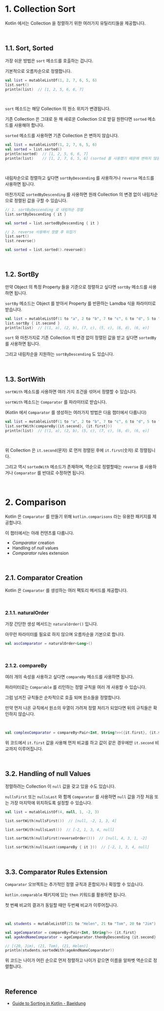# 1. Collection Sort

Kotlin 에서는 Collection 을 정렬하기 위한 여러가지 유틸리티들을 제공합니다.

<br>

## 1.1. Sort, Sorted

가장 쉬운 방법은 `sort` 메소드를 호출하는 겁니다.

기본적으로 오름차순으로 정렬합니다.

```kotlin
val list = mutableListOf(1, 2, 7, 6, 5, 6)
list.sort()
println(list)  // [1, 2, 5, 6, 6, 7]
```

<br>

`sort` 메소드는 해당 Collection 의 원소 위치가 변경됩니다.

기존 Collection 은 그대로 둔 채 새로운 Collection 으로 받길 원한다면 `sorted` 메소드를 사용해야 합니다.

`sorted` 메소드를 사용하면 기존 Collection 은 변하지 않습니다.

```kotlin
val list = mutableListOf(1, 2, 7, 6, 5, 6)
val sorted = list.sorted()
println(sorted)  // [1, 2, 5, 6, 6, 7]
println(list)    // [1, 2, 7, 6, 5, 6] (sorted 를 사용했기 때문에 변하지 않음)
```

<br>

내림차순으로 정렬하고 싶다면 `sortByDescending` 를 사용하거나 `reverse` 메소드를 사용하면 됩니다.

마찬가지로 `sortedByDescending` 를 사용하면 원래 Collection 의 변경 없이 내림차순으로 정렬된 값을 구할 수 있습니다.

```kotlin
// 1. sortByDescending 로 내림차순 정렬
list.sortByDescending { it }

val sorted = list.sortedByDescending { it }

// 2. reverse 사용해서 정렬 후 뒤집기
list.sort()
list.reverse()

val sorted = list.sorted().reversed()
```

<br>

## 1.2. SortBy

만약 Object 의 특정 Property 들을 기준으로 정렬하고 싶다면 `sortBy` 메소드를 사용하면 됩니다.

`sortBy` 메소드는 Object 를 받아서 Property 를 반환하는 Lamdba 식을 파라미터로 받습니다.

```kotlin
val list = mutableListOf(1 to "a", 2 to "b", 7 to "c", 6 to "d", 5 to "c", 6 to "e")
list.sortBy { it.second }
println(list)  // [(1, a), (2, b), (7, c), (5, c), (6, d), (6, e)]
```

`sort` 와 마찬가지로 기존 Collection 의 변경 없이 정렬된 값을 받고 싶다면 `sortedBy` 를 사용하면 됩니다.

그리고 내림차순을 지원하는 `sortByDescending` 도 있습니다.

<br>

## 1.3. SortWith

`sortWith` 메소드를 사용하면 여러 가지 조건을 섞어서 정렬할 수 있습니다.

`sortWith` 메소드는 `Comparator` 를 파라미터로 받습니다. 

(Kotlin 에서 `Comparator` 를 생성하는 여러가지 방법은 다음 챕터에서 다룹니다)

```kotlin
val list = mutableListOf(1 to "a", 2 to "b", 7 to "c", 6 to "d", 5 to "c", 6 to "e")
list.sortWith(compareBy({it.second}, {it.first}))
println(list)  // [(1, a), (2, b), (5, c), (7, c), (6, d), (6, e)]
```

<br>

위 Collection 은 `it.second`(문자) 로 먼저 정렬된 후에 `it.first`(숫자) 로 정렬됩니다.

그리고 역시 `sortedWith` 메소드가 존재하며, 역순으로 정렬할때는 `reverse` 를 사용하거나 `Comparator` 를 반대로 수정하면 됩니다.

<br>

# 2. Comparison

Kotlin 은 `Comparator` 를 만들기 위해 `kotlin.comparisons` 라는 유용한 패키지를 제공합니다.

이 챕터에서는 아래 컨텐츠를 다룹니다.

- *Comparator* creation
- Handling of *null* values
- *Comparator* rules extension

<br>

## 2.1. Comparator Creation

Kotlin 은 `Comparator` 를 생성하는 여러 팩토리 메서드를 제공합니다.

<br>

### 2.1.1. naturalOrder

가장 간단한 생성 메서드는 `naturalOrder()` 입니다.

아무런 파라미터를 필요로 하지 않으며 오름차순을 기본으로 합니다.

```kotlin
val ascComparator = naturalOrder<Long>()
```

<br>

### 2.1.2. compareBy

여러 개의 속성을 사용하고 싶다면 `compareBy` 메소드를 사용하면 됩니다.

파라미터로는 `Comparable` 를 리턴하는 정렬 규칙을 여러 개 사용할 수 있습니다.

그럼 넘겨진 규칙들은 순차적으로 호출 되며 원소들을 정렬합니다.

만약 먼저 나온 규칙에서 원소의 우열이 가려져 정렬 처리가 되었다면 뒤의 규칙들은 확인하지 않습니다.

<br>

```kotlin
val complexComparator = compareBy<Pair<Int, String?>>({it.first}, {it.second})
```

위 코드에서 `it.first` 값을 사용해 먼저 비교를 하고 값이 같은 경우에만 `it.second` 비교까지 이루어집니다.

<br>

## 3.2. Handling of null Values

정렬하려는 Collection 이 `null` 값을 갖고 있을 수도 있습니다.

`nullsFirst` 또는 `nullsLast` 와 함께 `Comparator` 를 사용하면 `null` 값을 가장 처음 또는 가장 마지막에 위치하도록 설정할 수 있습니다.

```kotlin
val list = mutableListOf(4, null, 1, -2, 3)

list.sortWith(nullsFirst())  // [null, -2, 1, 3, 4]

list.sortWith(nullsLast())  // [-2, 1, 3, 4, null]

list.sortWith(nullsFirst(reverseOrder()))  // [null, 4, 3, 1, -2]

list.sortWith(nullsLast(compareBy { it }))  // [-2, 1, 3, 4, null]
```

<br>

## 3.3. Comparator Rules Extension

`Comparator` 오브젝트는 추가적인 정렬 규칙과 혼합되거나 확장할 수 있습니다.

`kotlin.comparable` 패키지에 있는 `then` 키워드를 활용하면 됩니다.

첫 번째 비교의 결과가 동일할 때만 두번째 비교가 이루어집니다.

<br>

```kotlin
val students = mutableListOf(21 to "Helen", 21 to "Tom", 20 to "Jim")

val ageComparator = compareBy<Pair<Int, String?>> {it.first}
val ageAndNameComparator = ageComparator.thenByDescending {it.second}

// [(20, Jim), (21, Tom), (21, Helen)]
println(students.sortedWith(ageAndNameComparator))
```

위 코드는 나이가 어린 순으로 먼저 정렬하고 나이가 같으면 이름을 알파벳 역순으로 정렬합니다.

<br>

## Reference

- [Guide to Sorting in Kotlin - Baeldung](https://www.baeldung.com/kotlin/sort)
